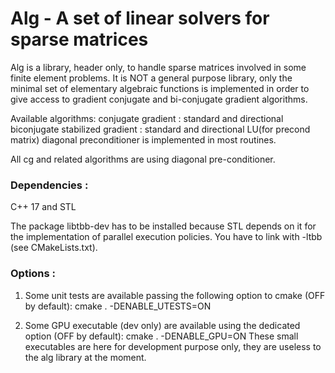 # Alg - A set of linear solvers for sparse matrices

Alg is a library, header only, to handle sparse matrices involved in some finite element problems. It is NOT a general purpose library, only the minimal set of elementary algebraic functions is implemented in order to give access to gradient conjugate and bi-conjugate gradient algorithms.

Available algorithms:
conjugate gradient : standard and directional
biconjugate stabilized gradient : standard and directional
LU(for precond matrix)
diagonal preconditioner is implemented in most routines.

All cg and related algorithms are using diagonal pre-conditioner.

### Dependencies :
C++ 17 and STL

The package libtbb-dev has to be installed because STL depends on it for the implementation of parallel execution policies. You have to link with -ltbb (see CMakeLists.txt).

### Options : 
1) Some unit tests are available passing the following option to cmake (OFF by default):
cmake . -DENABLE_UTESTS=ON

2) Some GPU executable (dev only) are available using the dedicated option (OFF by default):
cmake . -DENABLE_GPU=ON 
These small executables are here for development purpose only, they are useless to the alg library at the moment.
